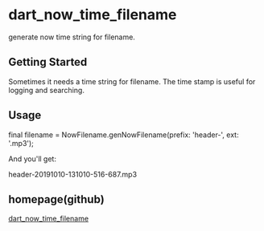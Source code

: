 # dart_now_time_filename

generate now time string for filename.

## Getting Started
Sometimes it needs a time string for filename.
The time stamp is useful for logging and searching.

## Usage
final filename = NowFilename.genNowFilename(prefix: 'header-', ext: '.mp3');

And you'll get:

header-20191010-131010-516-687.mp3

## homepage(github)
[dart_now_time_filename](https://github.com/monkingame/dart-now-time-filename.git)
